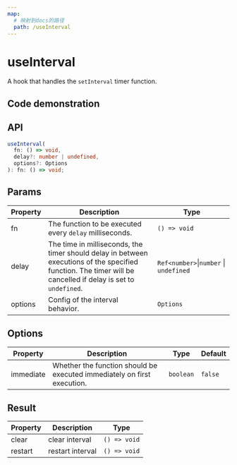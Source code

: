 ```yaml
---
map:
  # 映射到docs的路径
  path: /useInterval
---
```


# useInterval

A hook that handles the `setInterval` timer function.

## Code demonstration

<demo src="useInterval/demo.vue"
  language="vue"
  title="Basic usage"
  desc="Execute once per 2000ms."> </demo>

## API

```typescript
useInterval(
  fn: () => void,
  delay?: number | undefined,
  options?: Options
): fn: () => void;
```

## Params

| Property | Description | Type |
| --- | --- | --- |
| fn | The function to be executed every `delay` milliseconds. | `() => void` |
| delay | The time in milliseconds, the timer should delay in between executions of the specified function. The timer will be cancelled if delay is set to `undefined`. | `Ref<number>`\|`number` \| `undefined` |
| options | Config of the interval behavior. | `Options` |

## Options

| Property | Description | Type | Default |
| --- | --- | --- | --- |
| immediate | Whether the function should be executed immediately on first execution. | `boolean` | `false` |

## Result

| Property | Description      | Type         |
| -------- | ---------------- | ------------ |
| clear    | clear interval   | `() => void` |
| restart  | restart interval | `() => void` |
